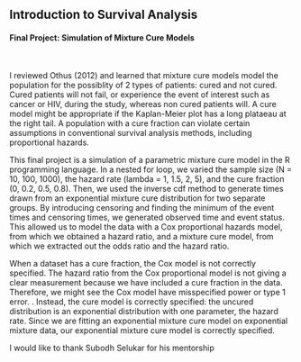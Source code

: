 ## Introduction to Survival Analysis

#### **Final Project: Simulation of Mixture Cure Models**

<br>

I reviewed Othus (2012) and learned that mixture cure models model the population for the possiblity of 2 types of patients: cured and not cured. Cured patients will not fail, or experience the event of interest such as cancer or HIV, during the study, whereas non cured patients will. A cure model might be appropriate if the Kaplan-Meier plot has a long plataeau at the right tail. A population with a cure fraction can violate certain assumptions in conventional survival analysis methods, including proportional hazards.

​This final project is a simulation of a parametric mixture cure model in the R programming language. In a nested for loop, we varied the sample size (N = 10, 100, 1000), the hazard rate (lambda = 1, 1.5, 2, 5), and the cure fraction (0, 0.2, 0.5, 0.8). Then, we used the inverse cdf method to generate times drawn from an exponential mixture cure distribution for two separate groups. By introducing censoring and finding the minimum of the event times and censoring times, we generated observed time and event status. This allowed us to model the data with a Cox proportional hazards model, from which we obtained a hazard ratio, and a mixture cure model, from which we extracted out the odds ratio and the hazard ratio. 

When a dataset has a cure fraction, the Cox model is not correctly specified. The hazard ratio from the Cox proportional model is not giving a clear measurement because we have included a cure fraction in the data. Therefore, we might see the Cox model have misspecified power or type 1 error. . Instead, the cure model is correctly specified: the uncured distribution is an exponential distribution with one parameter, the hazard rate. Since we are fitting an exponential mixture cure model on exponential mixture data, our exponential mixture cure model is correctly specified.




I would like to thank Subodh Selukar for his mentorship
